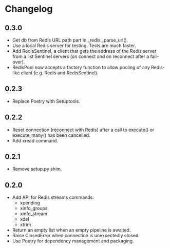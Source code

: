 # Changelog

## 0.3.0

- Get db from Redis URL path part in _redis._parse_url().
- Use a local Redis server for testing. Tests are much faster.
- Add RedisSentinel, a client that gets the address of the Redis server
  from a list Sentinel servers (on connect and on reconnect after a
  fail-over).
- RedisPool now accepts a factory function to allow pooling of any
  Redis-like client (e.g. Redis and RedisSentinel).

## 0.2.3

- Replace Poetry with Setuptools.


## 0.2.2

- Reset connection (reconnect with Redis) after a call to execute()
  or execute_many() has been cancelled.
- Add xread command.


## 0.2.1

- Remove setup.py shim.


## 0.2.0

- Add API for Redis streams commands:
  - xpending
  - xinfo_groups
  - xinfo_stream
  - xdel
  - xtrim
- Return an empty list when an empty pipeline is awaited.
- Raise ClosedError when connection is unexpectedly closed.
- Use Poetry for dependency management and packaging.
